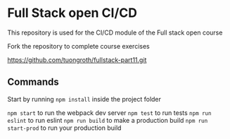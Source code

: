 # Full Stack open CI/CD

This repository is used for the CI/CD module of the Full stack open course

Fork the repository to complete course exercises

https://github.com/tuongroth/fullstack-part11.git

## Commands

Start by running `npm install` inside the project folder

`npm start` to run the webpack dev server
`npm test` to run tests
`npm run eslint` to run eslint
`npm run build` to make a production build
`npm run start-prod` to run your production build
